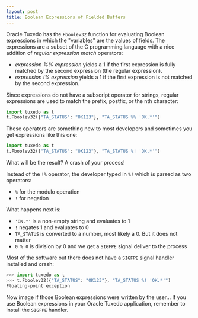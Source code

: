 ```yaml
---
layout: post
title: Boolean Expressions of Fielded Buffers
---
```


Oracle Tuxedo has the `Fboolev32` function for evaluating Boolean expressions in which the "variables" are the values of fields. The expressions are a subset of the C programming language with a nice addition of _regular expression match_ operators:

- _expression %% expression_ yields a 1 if the first expression is fully matched by the second expression (the regular expression).
- _expression !% expression_ yields a 1 if the first expression is not matched by the second expression.

Since expressions do not have a subscript operator for strings, regular expressions are used to match the prefix, postfix, or the nth character:

```python
import tuxedo as t
t.Fboolev32({"TA_STATUS": "OK123"}, "TA_STATUS %% 'OK.*'")
```

These operators are something new to most developers and sometimes you get expressions like this one:

```python
import tuxedo as t
t.Fboolev32({"TA_STATUS": "OK123"}, "TA_STATUS %! 'OK.*'")
```

What will be the result? A crash of your process!

Instead of the `!%` operator, the developer typed in `%!` which is parsed as two operators:

- `%` for the modulo operation
- `!` for negation

What happens next is:

- `'OK.*'` is a non-empty string and evaluates to 1
- `!` negates 1 and evaluates to 0
- `TA_STATUS` is converted to a number, most likely a 0. But it does not matter
- `0 % 0` is division by 0 and we get a `SIGFPE` signal deliver to the process

Most of the software out there does not have a `SIGFPE` signal handler installed and crash:

```python
>>> import tuxedo as t
>>> t.Fboolev32({"TA_STATUS": "OK123"}, "TA_STATUS %! 'OK.*'")
Floating-point exception
```

Now image if those Boolean expressions were written by the user... If you use Boolean expressions in your Oracle Tuxedo application, remember to install the `SIGFPE` handler.
